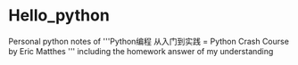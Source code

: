 # Hello_python 
Personal python notes of '''Python编程  从入门到实践 = Python Crash Course by Eric Matthes '''
including the homework answer of my understanding
